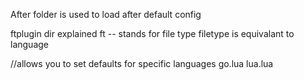 After folder is used to load after default config

ftplugin dir explained
ft -- stands for file type
filetype is equivalant to language

//allows you to set defaults for specific languages
go.lua
lua.lua
